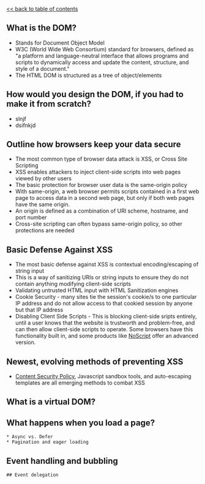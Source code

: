 [<< back to table of contents](https://github.com/hackreactor/2016-04-peripheral-brain/wiki)

## What is the DOM?
* Stands for Document Object Model
* W3C (World Wide Web Consortium) standard for browsers, defined as "a platform and language-neutral interface that allows programs and scripts to dynamically access and update the content, structure, and style of a document."
* The HTML DOM is structured as a tree of object/elements

## How would you design the DOM, if you had to make it from scratch?
* slnjf
* dsifnkjd

## Outline how browsers keep your data secure
* The most common type of browser data attack is XSS, or Cross Site Scripting
* XSS enables attackers to inject client-side scripts into web pages viewed by other users
* The basic protection for browser user data is the same-origin policy
* With same-origin, a web browser permits scripts contained in a first web page to access data in a second web page, but only if both web pages have the same origin.
* An origin is defined as a combination of URI scheme, hostname, and port number
* Cross-site scripting can often bypass same-origin policy, so other protections are needed

## Basic Defense Against XSS
* The most basic defense against XSS is contextual encoding/escaping of string input
* This is a way of sanitizing URIs or string inputs to ensure they do not contain anything modifying client-side scripts
* Validating untrusted HTML input with HTML Sanitization engines
* Cookie Security - many sites tie the session's cookie/s to one particular IP address and do not allow access to that cookied session by anyone but that IP address
* Disabling Client Side Scripts - This is blocking client-side sripts entirely, until a user knows that the website is trustworth and problem-free, and can then allow client-side scripts to operate. Some browsers have this functionality built in, and some products like [NoScript](https://en.wikipedia.org/wiki/NoScript) offer an advanced version.

## Newest, evolving methods of preventing XSS

*  [Content Security Policy](https://en.wikipedia.org/wiki/Content_Security_Policy), Javascript sandbox tools, and auto-escaping templates are all emerging methods to combat XSS

## What is a virtual DOM?



## What happens when you load a page?
	* Async vs. Defer
	* Pagination and eager loading
## Event handling and bubbling
	## Event delegation
